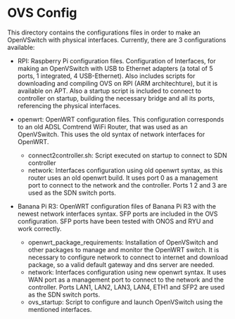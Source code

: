 # OVS Config
This directory contains the configurations files in order to make an OpenVSwitch with physical interfaces. Currently, there are 3 configurations available:
- RPI: Raspberry Pi configuration files. Configuration of Interfaces, for making an OpenVSwitch with USB to Ethernet adapters (a total of 5 ports, 1 integrated, 4 USB-Ethernet). Also includes scripts for downloading and compiling OVS on RPI (ARM architechture), but it is available on APT. Also a startup script is included to connect to controller on startup, building the necessary bridge and all its ports, referencing the physical interfaces.

- openwrt: OpenWRT configuration files. This configuration corresponds to an old ADSL Comtrend WiFi Router, that was used as an OpenVSwitch. This uses the old syntax of network interfaces for OpenWRT.
    - connect2controller.sh: Script executed on startup to connect to SDN controller
    - network: Interfaces configuration using old openwrt syntax, as this router uses an old openwrt build. It uses port 0 as a management port to connect to the network and the controller. Ports 1 2 and 3 are used as the SDN switch ports.

- Banana Pi R3: OpenWRT configuration files of Banana Pi R3 with the newest network interfaces syntax. SFP ports are included in the OVS configuration. SFP ports have been tested with ONOS and RYU and work correctly.
    - openwrt_package_requirements: Installation of OpenVSwitch and other packages to manage and monitor the OpenWRT switch. It is necessary to configure network to connect to internet and download package, so a valid default gateway and dns server are needed.
    - network: Interfaces configuration using new openwrt syntax. It uses WAN port as a management port to connect to the network and the controller. Ports LAN1, LAN2, LAN3, LAN4, ETH1 and SFP2 are used as the SDN switch ports.
    - ovs_startup: Script to configure and launch OpenVSwitch using the mentioned interfaces.

